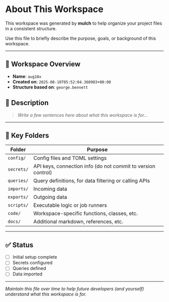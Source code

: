 # About This Workspace

This workspace was generated by **mulch** to help organize your project files in a consistent structure.

Use this file to briefly describe the purpose, goals, or background of this workspace.

---

## 🧱 Workspace Overview

- **Name**: `aug10x`
- **Created on**: `2025-08-10T05:52:04.360903+00:00`
- **Structure based on**: `george.bennett`

## 📝 Description

> _Write a few sentences here about what this workspace is for..._

---

## 📂 Key Folders

| Folder        | Purpose |
|---------------|---------|
| `config/`     | Config files and TOML settings |
| `secrets/`    | API keys, connection info (do not commit to version control) |
| `queries/`    | Query definitions, for data filtering or calling APIs |
| `imports/`    | Incoming data |
| `exports/`    | Outgoing data |
| `scripts/`    | Executable logic or job runners |
| `code/`       | Workspace-specific functions, classes, etc. |
| `docs/`       | Additional markdown, references, etc. |

---

## ✅ Status

- [ ] Initial setup complete  
- [ ] Secrets configured  
- [ ] Queries defined  
- [ ] Data imported  

---

_Maintain this file over time to help future developers (and yourself) understand what this workspace is for._